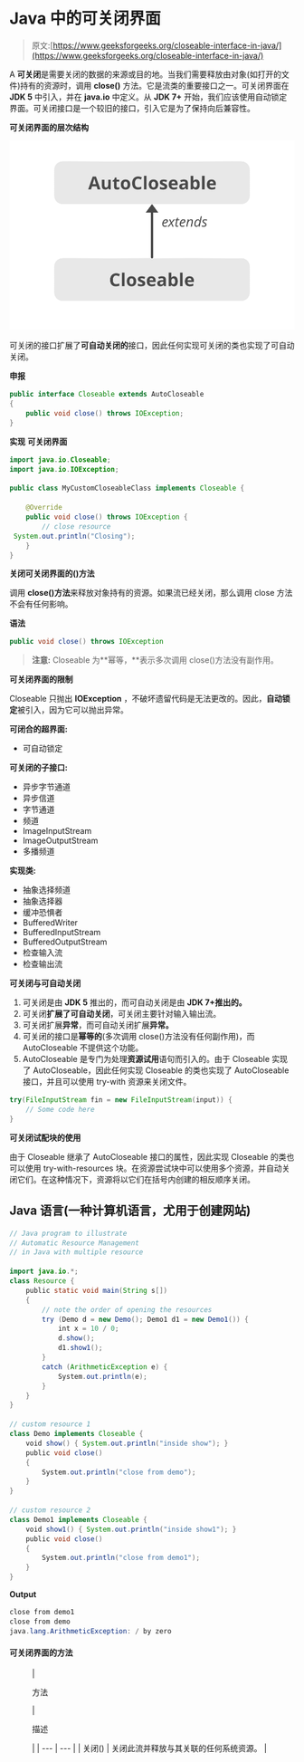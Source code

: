 # Java 中的可关闭界面

> 原文:[https://www.geeksforgeeks.org/closeable-interface-in-java/](https://www.geeksforgeeks.org/closeable-interface-in-java/)

A **可关闭**是需要关闭的数据的来源或目的地。当我们需要释放由对象(如打开的文件)持有的资源时，调用 **close()** 方法。它是流类的重要接口之一。可关闭界面在 **JDK 5** 中引入，并在 **java.io** 中定义。从 **JDK 7+** 开始，我们应该使用自动锁定界面。可关闭接口是一个较旧的接口，引入它是为了保持向后兼容性。

**可关闭界面的层次结构**

![Hierarchy of Closeable interface](img/022f33c150a15bbd5231d229384e090d.png)

可关闭的接口扩展了**可自动关闭的**接口，因此任何实现可关闭的类也实现了可自动关闭。

**申报**

```java
public interface Closeable extends AutoCloseable 
{
    public void close() throws IOException;
}
```

**实现** **可关闭界面**

```java
import java.io.Closeable;
import java.io.IOException;

public class MyCustomCloseableClass implements Closeable {

    @Override
    public void close() throws IOException {
        // close resource
 System.out.println("Closing");
    }
}
```

**关闭可关闭界面的()方法**

调用 **close()方法**来释放对象持有的资源。如果流已经关闭，那么调用 close 方法不会有任何影响。

**语法**

```java
public void close() throws IOException
```

> **注意:** Closeable 为**幂等，**表示多次调用 close()方法没有副作用。

**可关闭界面的限制**

Closeable 只抛出 **IOException** ，不破坏遗留代码是无法更改的。因此，**自动锁定**被引入，因为它可以抛出异常。

**可闭合的超界面:**

*   可自动锁定

**可关闭的子接口:**

*   异步字节通道
*   异步信道
*   字节通道
*   频道
*   ImageInputStream
*   ImageOutputStream
*   多播频道

**实现类:**

*   抽象选择频道
*   抽象选择器
*   缓冲恐惧者
*   BufferedWriter
*   BufferedInputStream
*   BufferedOutputStream
*   检查输入流
*   检查输出流

**可关闭与可自动关闭**

1.  可关闭是由 **JDK 5** 推出的，而可自动关闭是由 **JDK 7+推出的。**
2.  可关闭**扩展了可自动关闭**，可关闭主要针对输入输出流。
3.  可关闭扩展**异常**，而可自动关闭扩展**异常。**
4.  可关闭的接口是**幂等的**(多次调用 close()方法没有任何副作用)，而 AutoCloseable 不提供这个功能。
5.  AutoCloseable 是专门为处理**资源试用**语句而引入的。由于 Closeable 实现了 AutoCloseable，因此任何实现 Closeable 的类也实现了 AutoCloseable 接口，并且可以使用 try-with 资源来关闭文件。

```java
try(FileInputStream fin = new FileInputStream(input)) {
    // Some code here
}
```

**可关闭试配块的使用**

由于 Closeable 继承了 AutoCloseable 接口的属性，因此实现 Closeable 的类也可以使用 try-with-resources 块。在资源尝试块中可以使用多个资源，并自动关闭它们。在这种情况下，资源将以它们在括号内创建的相反顺序关闭。

## Java 语言(一种计算机语言，尤用于创建网站)

```java
// Java program to illustrate
// Automatic Resource Management
// in Java with multiple resource

import java.io.*;
class Resource {
    public static void main(String s[])
    {
        // note the order of opening the resources
        try (Demo d = new Demo(); Demo1 d1 = new Demo1()) {
            int x = 10 / 0;
            d.show();
            d1.show1();
        }
        catch (ArithmeticException e) {
            System.out.println(e);
        }
    }
}

// custom resource 1
class Demo implements Closeable {
    void show() { System.out.println("inside show"); }
    public void close()
    {
        System.out.println("close from demo");
    }
}

// custom resource 2
class Demo1 implements Closeable {
    void show1() { System.out.println("inside show1"); }
    public void close()
    {
        System.out.println("close from demo1");
    }
}
```

**Output**

```java
close from demo1
close from demo
java.lang.ArithmeticException: / by zero
```

#### **可关闭界面的方法**

<figure class="table">

| 

方法

 | 

描述

 |
| --- | --- |
| 关闭() | 关闭此流并释放与其关联的任何系统资源。 |

</figure>